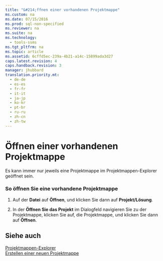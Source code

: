 ```yaml
---
title: "&#214;ffnen einer vorhandenen Projektmappe"
ms.custom: na
ms.date: 07/15/2016
ms.prod: sql-non-specified
ms.reviewer: na
ms.suite: na
ms.technology: 
  - tools-ssms
ms.tgt_pltfrm: na
ms.topic: article
ms.assetid: 6cffd5ec-239a-4b21-a14c-15899ada3d27
caps.latest.revision: 4
caps.handback.revision: 3
manager: jhubbard
translation.priority.mt: 
  - de-de
  - es-es
  - fr-fr
  - it-it
  - ja-jp
  - ko-kr
  - pt-br
  - ru-ru
  - zh-cn
  - zh-tw
---
```

# &#214;ffnen einer vorhandenen Projektmappe
Es kann immer nur jeweils eine Projektmappe im Projektmappen-Explorer geöffnet sein.  
  
### So öffnen Sie eine vorhandene Projektmappe  
  
1.  Auf der **Datei** auf **Öffnen**, und klicken Sie dann auf **Projekt\/Lösung**.  
  
2.  In der **Öffnen Sie das Projekt** im Dialogfeld navigieren Sie zu der Projektmappe, klicken Sie auf, die Projektmappe, und klicken Sie dann auf **Öffnen**.  
  
## Siehe auch  
[Projektmappen-Explorer](../content/Solution-Explorer.md)  
[Erstellen einer neuen Projektmappe](../content/Create-a-New-Solution.md)  
  
